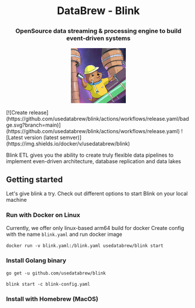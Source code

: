 # <p align="center"> DataBrew - Blink </p>
### <p align="center"> OpenSource data streaming & processing engine to build event-driven systems </p>
<p align="center">
  <img src="./images/preview.png" width="150px" alt="Project social preview"> 
</p>
[![Create release](https://github.com/usedatabrew/blink/actions/workflows/release.yaml/badge.svg?branch=main)](https://github.com/usedatabrew/blink/actions/workflows/release.yaml)
![Latest version (latest semver)](https://img.shields.io/docker/v/usedatabrew/blink)

Blink ETL gives you the ability to create truly flexible data pipelines to implement even-driven architecture, database replication and data lakes

## Getting started
Let's give blink a try. Check out different options to start Blink on your local machine

### Run with Docker on Linux
Currently, we offer only linux-based arm64 build for docker
Create config with the name `blink.yaml` and run docker image

```shell
docker run -v blink.yaml:/blink.yaml usedatabrew/blink start
```

### Install Golang binary

```shell
go get -u github.com/usedatabrew/blink
```

```shell
blink start -c blink-config.yaml
```

### Install with Homebrew (MacOS)
